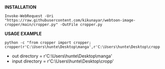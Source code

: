 **INSTALLATION**

```
Invoke-WebRequest -Uri "https://raw.githubusercontent.com/kikunayar/webtoon-image-cropper/main/cropper.py" -OutFile cropper.py
```
**USAGE EXAMPLE** 
```
python -c "from cropper import cropper; cropper(r'C:\Users\hunte\Desktop\manga',r'C:\Users\hunte\Desktop\cropp')"

```
- out directory = r'C:\Users\hunte\Desktop\manga'
- input directory = r'C:\Users\hunte\Desktop\cropp'


